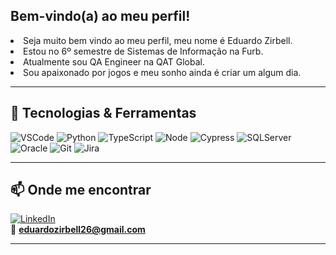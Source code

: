 ## Bem-vindo(a) ao meu perfil!

<li>
 Seja muito bem vindo ao meu perfil, meu nome é Eduardo Zirbell.
</li>
<li>
 Estou no 6º semestre de Sistemas de Informação na Furb.
</li>
<li>
 Atualmente sou QA Engineer na QAT Global.
</li>
<li>
 Sou apaixonado por jogos e meu sonho ainda é criar um algum dia.
</li>

- - -

## 🚀 Tecnologias & Ferramentas
![VSCode](https://img.shields.io/badge/VS_Code-007ACC?logo=visual-studio-code&logoColor=white&style=for-the-badge)
![Python](https://img.shields.io/badge/-Python-3776AB?logo=python&logoColor=white)
![TypeScript](https://img.shields.io/badge/TypeScript-007ACC?logo=typescript&logoColor=white&style=for-the-badge)
![Node](https://img.shields.io/badge/Node.js-43853D?logo=node.js&logoColor=white&style=for-the-badge)
![Cypress](https://img.shields.io/badge/-Cypress-17202C?logo=cypress&logoColor=white)
![SQLServer](https://img.shields.io/badge/Microsoft_SQL_Server-CC2927?logo=microsoft-sql-server&logoColor=white&style=for-the-badge)
![Oracle](https://img.shields.io/badge/-Oracle%20Database-F80000?logo=oracle&logoColor=white&style=for-the-badge)
![Git](https://img.shields.io/badge/-Git-F05032?logo=git&logoColor=white)
![Jira](https://img.shields.io/badge/-Jira-0052CC?logo=jira&logoColor=white)

---

## 📫 Onde me encontrar
[![LinkedIn](https://img.shields.io/badge/-LinkedIn-0A66C2?logo=linkedin&logoColor=white)](https://www.linkedin.com/in/eduardozirbell)  
📧 **eduardozirbell26@gmail.com**

---

